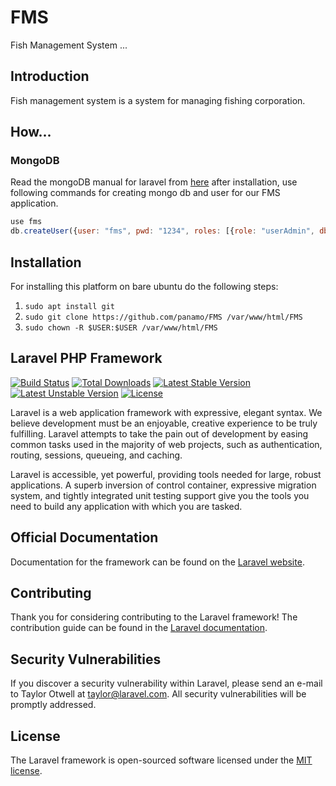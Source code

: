 # FMS
Fish Management System ...
## Introduction
Fish management system is a system for managing fishing corporation.
## How...
### MongoDB
Read the mongoDB manual for laravel from [here](https://github.com/jenssegers/laravel-mongodb)
after installation, use following commands
for creating mongo db and user for our FMS
application.
```javascript
use fms
db.createUser({user: "fms", pwd: "1234", roles: [{role: "userAdmin", db: "fms"}]})
```
## Installation
For installing this platform on bare ubuntu
do the following steps:

1. `sudo apt install git`
2. `sudo git clone https://github.com/panamo/FMS /var/www/html/FMS`
3. `sudo chown -R $USER:$USER /var/www/html/FMS`

## Laravel PHP Framework

[![Build Status](https://travis-ci.org/laravel/framework.svg)](https://travis-ci.org/laravel/framework)
[![Total Downloads](https://poser.pugx.org/laravel/framework/d/total.svg)](https://packagist.org/packages/laravel/framework)
[![Latest Stable Version](https://poser.pugx.org/laravel/framework/v/stable.svg)](https://packagist.org/packages/laravel/framework)
[![Latest Unstable Version](https://poser.pugx.org/laravel/framework/v/unstable.svg)](https://packagist.org/packages/laravel/framework)
[![License](https://poser.pugx.org/laravel/framework/license.svg)](https://packagist.org/packages/laravel/framework)

Laravel is a web application framework with expressive, elegant syntax. We believe development must be an enjoyable, creative experience to be truly fulfilling. Laravel attempts to take the pain out of development by easing common tasks used in the majority of web projects, such as authentication, routing, sessions, queueing, and caching.

Laravel is accessible, yet powerful, providing tools needed for large, robust applications. A superb inversion of control container, expressive migration system, and tightly integrated unit testing support give you the tools you need to build any application with which you are tasked.

## Official Documentation

Documentation for the framework can be found on the [Laravel website](http://laravel.com/docs).

## Contributing

Thank you for considering contributing to the Laravel framework! The contribution guide can be found in the [Laravel documentation](http://laravel.com/docs/contributions).

## Security Vulnerabilities

If you discover a security vulnerability within Laravel, please send an e-mail to Taylor Otwell at taylor@laravel.com. All security vulnerabilities will be promptly addressed.

## License

The Laravel framework is open-sourced software licensed under the [MIT license](http://opensource.org/licenses/MIT).

